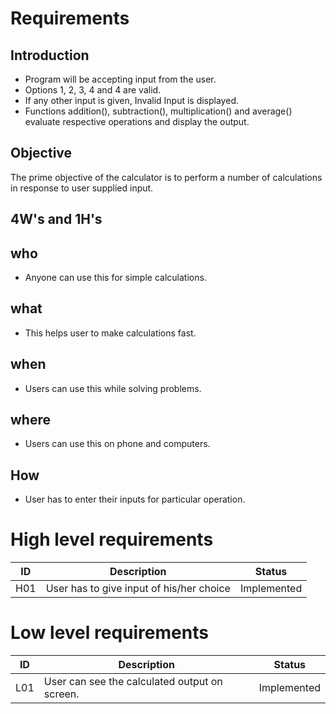 # Requirements
## Introduction
* Program will be accepting input from the user.
* Options 1, 2, 3, 4 and 4 are valid.
* If any other input is given, Invalid Input is displayed.
* Functions addition(), subtraction(), multiplication() and average() evaluate respective operations and display the output. 


## Objective
The prime objective of the calculator is to perform a number of calculations in response to user supplied input. 

## 4W's and 1H's
## who
* Anyone can use this for simple calculations.
## what
* This helps user to make calculations fast. 
## when
* Users can use this while solving problems.
## where
* Users can use this on phone and computers.
## How
* User has to enter their inputs for particular operation.
# High level requirements
|ID|Description|Status|
|---|---|---|
|H01|User has to give input of his/her choice|Implemented|

# Low level requirements
|ID|Description|Status|
|---|---|---|
|L01|User can see the calculated output on screen.|Implemented|


